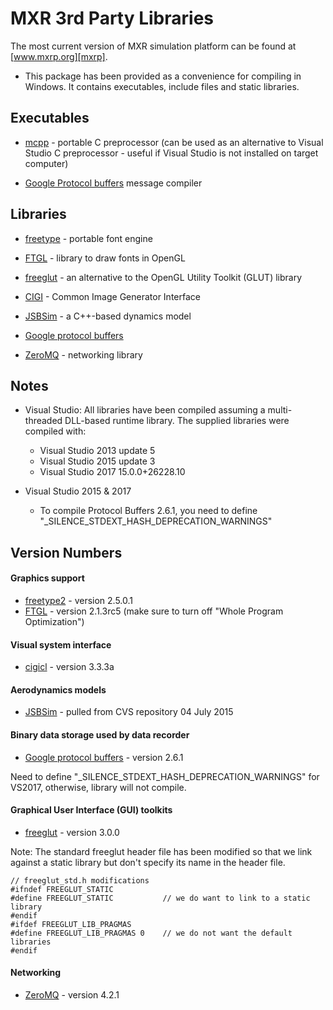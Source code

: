 
MXR 3rd Party Libraries
=======================

The most current version of MXR simulation platform can be found at [www.mxrp.org][mxrp].

* This package has been provided as a convenience for compiling in Windows. It contains executables, include files and static libraries.

Executables
-----------

* [mcpp] - portable C preprocessor (can be used as an alternative to Visual Studio C preprocessor - useful if Visual Studio is not installed on target computer)

* [Google Protocol buffers] message compiler

Libraries
---------

* [freetype] - portable font engine

* [FTGL] - library to draw fonts in OpenGL

* [freeglut] - an alternative to the OpenGL Utility Toolkit (GLUT) library

* [CIGI] - Common Image Generator Interface

* [JSBSim] - a C++-based dynamics model

* [Google protocol buffers]

* [ZeroMQ] - networking library

Notes
-----

* Visual Studio: All libraries have been compiled assuming a multi-threaded DLL-based runtime library.  The supplied libraries were compiled with:
   * Visual Studio 2013 update 5
   * Visual Studio 2015 update 3
   * Visual Studio 2017 15.0.0+26228.10

* Visual Studio 2015 & 2017
   * To compile Protocol Buffers 2.6.1, you need to define "_SILENCE_STDEXT_HASH_DEPRECATION_WARNINGS"

Version Numbers
---------------

#### Graphics support
* [freetype2] - version 2.5.0.1
* [FTGL] - version 2.1.3rc5 (make sure to turn off "Whole Program Optimization")

#### Visual system interface
* [cigicl] - version 3.3.3a

#### Aerodynamics models
* [JSBSim] - pulled from CVS repository 04 July 2015

#### Binary data storage used by data recorder
* [Google protocol buffers] - version 2.6.1

Need to define "_SILENCE_STDEXT_HASH_DEPRECATION_WARNINGS" for VS2017, otherwise, library will not compile.

#### Graphical User Interface (GUI) toolkits
* [freeglut] - version 3.0.0

Note: The standard freeglut header file has been modified so that we link against a static library but don't specify its name in the header file.

```
// freeglut_std.h modifications
#ifndef FREEGLUT_STATIC
#define FREEGLUT_STATIC           // we do want to link to a static library
#endif
#ifdef FREEGLUT_LIB_PRAGMAS
#define FREEGLUT_LIB_PRAGMAS 0    // we do not want the default libraries
#endif
```

#### Networking
* [ZeroMQ] - version 4.2.1

[mxrp]: http://www.mxrp.org
[Premake]: http://industriousone.com/premake
[mcpp]: http://mcpp.sourceforge.net/
[freetype]: http://www.freetype.org/
[FTGL]: http://sourceforge.net/projects/ftgl/
[freeglut]: http://freeglut.sourceforge.net
[CIGI]: http://cigi.sourceforge.net/index.php
[cigicl]: http://cigi.sourceforge.net/index.php
[JSBSIM]: http://www.jsbsim.org
[Google protocol buffers]: http://code.google.com/p/protobuf/
[ZeroMQ]: http://zeromq.org/
[freetype2]: http://www.freetype.org/freetype2/

